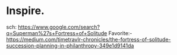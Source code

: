 # Inspire.
sch: https://www.google.com/search?q=Superman%27s+Fortress+of+Solitude Favorite:- https://medium.com/timetravlr-chronicles/the-fortress-of-solitude-succession-planning-in-philanthropy-349e1d9141da
